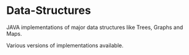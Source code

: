 # Data-Structures
JAVA implementations of major data structures like Trees, Graphs and Maps.


Various versions of implementations available.
